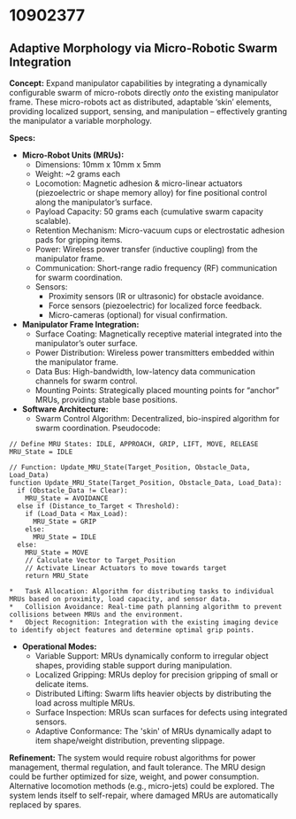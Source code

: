 # 10902377

## Adaptive Morphology via Micro-Robotic Swarm Integration

**Concept:** Expand manipulator capabilities by integrating a dynamically configurable swarm of micro-robots directly *onto* the existing manipulator frame. These micro-robots act as distributed, adaptable ‘skin’ elements, providing localized support, sensing, and manipulation – effectively granting the manipulator a variable morphology.

**Specs:**

*   **Micro-Robot Units (MRUs):**
    *   Dimensions: 10mm x 10mm x 5mm
    *   Weight: ~2 grams each
    *   Locomotion: Magnetic adhesion & micro-linear actuators (piezoelectric or shape memory alloy) for fine positional control along the manipulator’s surface.
    *   Payload Capacity: 50 grams each (cumulative swarm capacity scalable).
    *   Retention Mechanism: Micro-vacuum cups or electrostatic adhesion pads for gripping items.
    *   Power: Wireless power transfer (inductive coupling) from the manipulator frame.
    *   Communication: Short-range radio frequency (RF) communication for swarm coordination.
    *   Sensors:
        *   Proximity sensors (IR or ultrasonic) for obstacle avoidance.
        *   Force sensors (piezoelectric) for localized force feedback.
        *   Micro-cameras (optional) for visual confirmation.
*   **Manipulator Frame Integration:**
    *   Surface Coating: Magnetically receptive material integrated into the manipulator’s outer surface.
    *   Power Distribution: Wireless power transmitters embedded within the manipulator frame.
    *   Data Bus: High-bandwidth, low-latency data communication channels for swarm control.
    *   Mounting Points: Strategically placed mounting points for “anchor” MRUs, providing stable base positions.
*   **Software Architecture:**
    *   Swarm Control Algorithm: Decentralized, bio-inspired algorithm for swarm coordination.  Pseudocode:

```
// Define MRU States: IDLE, APPROACH, GRIP, LIFT, MOVE, RELEASE
MRU_State = IDLE

// Function: Update_MRU_State(Target_Position, Obstacle_Data, Load_Data)
function Update_MRU_State(Target_Position, Obstacle_Data, Load_Data):
  if (Obstacle_Data != Clear):
    MRU_State = AVOIDANCE
  else if (Distance_to_Target < Threshold):
    if (Load_Data < Max_Load):
      MRU_State = GRIP
    else:
      MRU_State = IDLE
  else:
    MRU_State = MOVE
    // Calculate Vector to Target_Position
    // Activate Linear Actuators to move towards target
    return MRU_State
```

    *   Task Allocation: Algorithm for distributing tasks to individual MRUs based on proximity, load capacity, and sensor data.
    *   Collision Avoidance: Real-time path planning algorithm to prevent collisions between MRUs and the environment.
    *   Object Recognition: Integration with the existing imaging device to identify object features and determine optimal grip points.
*   **Operational Modes:**
    *   Variable Support: MRUs dynamically conform to irregular object shapes, providing stable support during manipulation.
    *   Localized Gripping: MRUs deploy for precision gripping of small or delicate items.
    *   Distributed Lifting: Swarm lifts heavier objects by distributing the load across multiple MRUs.
    *   Surface Inspection: MRUs scan surfaces for defects using integrated sensors.
    *   Adaptive Conformance: The 'skin' of MRUs dynamically adapt to item shape/weight distribution, preventing slippage.

**Refinement:** The system would require robust algorithms for power management, thermal regulation, and fault tolerance. The MRU design could be further optimized for size, weight, and power consumption. Alternative locomotion methods (e.g., micro-jets) could be explored. The system lends itself to self-repair, where damaged MRUs are automatically replaced by spares.